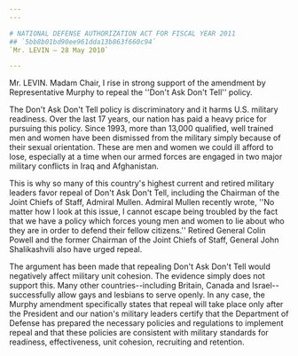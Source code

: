 ```yaml
---
---

# NATIONAL DEFENSE AUTHORIZATION ACT FOR FISCAL YEAR 2011
## `5bb8b01bd90ee961dda13b863f660c94`
`Mr. LEVIN — 28 May 2010`

---
```



Mr. LEVIN. Madam Chair, I rise in strong support of the amendment by 
Representative Murphy to repeal the ''Don't Ask Don't Tell'' policy.

The Don't Ask Don't Tell policy is discriminatory and it harms U.S. 
military readiness. Over the last 17 years, our nation has paid a heavy 
price for pursuing this policy. Since 1993, more than 13,000 qualified, 
well trained men and women have been dismissed from the military simply 
because of their sexual orientation. These are men and women we could 
ill afford to lose, especially at a time when our armed forces are 
engaged in two major military conflicts in Iraq and Afghanistan.

This is why so many of this country's highest current and retired 
military leaders favor repeal of Don't Ask Don't Tell, including the 
Chairman of the Joint Chiefs of Staff, Admiral Mullen. Admiral Mullen 
recently wrote, ''No matter how I look at this issue, I cannot escape 
being troubled by the fact that we have a policy which forces young men 
and women to lie about who they are in order to defend their fellow 
citizens.'' Retired General Colin Powell and the former Chairman of the 
Joint Chiefs of Staff, General John Shalikashvili also have urged 
repeal.

The argument has been made that repealing Don't Ask Don't Tell would 
negatively affect military unit cohesion. The evidence simply does not 
support this. Many other countries--including Britain, Canada and 
Israel--successfully allow gays and lesbians to serve openly. In any 
case, the Murphy amendment specifically states that repeal will take 
place only after the President and our nation's military leaders 
certify that the Department of Defense has prepared the necessary 
policies and regulations to implement repeal and that these policies 
are consistent with military standards for readiness, effectiveness, 
unit cohesion, recruiting and retention.
